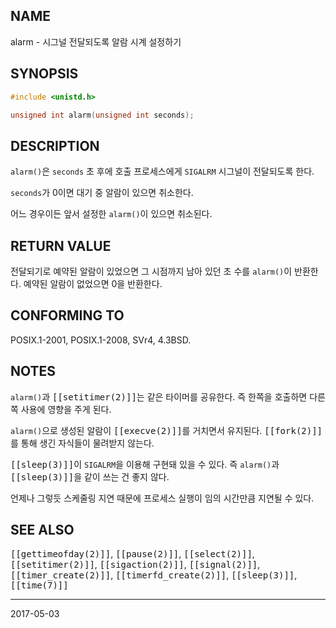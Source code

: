 ## NAME

alarm - 시그널 전달되도록 알람 시계 설정하기

## SYNOPSIS

```c
#include <unistd.h>

unsigned int alarm(unsigned int seconds);
```

## DESCRIPTION

`alarm()`은 `seconds` 초 후에 호출 프로세스에게 `SIGALRM` 시그널이 전달되도록 한다.

`seconds`가 0이면 대기 중 알람이 있으면 취소한다.

어느 경우이든 앞서 설정한 `alarm()`이 있으면 취소된다.

## RETURN VALUE

전달되기로 예약된 알람이 있었으면 그 시점까지 남아 있던 초 수를 `alarm()`이 반환한다. 예약된 알람이 없었으면 0을 반환한다.

## CONFORMING TO

POSIX.1-2001, POSIX.1-2008, SVr4, 4.3BSD.

## NOTES

`alarm()`과 <tt>[[setitimer(2)]]</tt>는 같은 타이머를 공유한다. 즉 한쪽을 호출하면 다른 쪽 사용에 영향을 주게 된다.

`alarm()`으로 생성된 알람이 <tt>[[execve(2)]]</tt>를 거치면서 유지된다. <tt>[[fork(2)]]</tt>를 통해 생긴 자식들이 물려받지 않는다.

<tt>[[sleep(3)]]</tt>이 `SIGALRM`을 이용해 구현돼 있을 수 있다. 즉 `alarm()`과 <tt>[[sleep(3)]]</tt>을 같이 쓰는 건 좋지 않다.

언제나 그렇듯 스케줄링 지연 때문에 프로세스 실행이 임의 시간만큼 지연될 수 있다.

## SEE ALSO

<tt>[[gettimeofday(2)]]</tt>, <tt>[[pause(2)]]</tt>, <tt>[[select(2)]]</tt>, <tt>[[setitimer(2)]]</tt>, <tt>[[sigaction(2)]]</tt>, <tt>[[signal(2)]]</tt>, <tt>[[timer_create(2)]]</tt>, <tt>[[timerfd_create(2)]]</tt>, <tt>[[sleep(3)]]</tt>, <tt>[[time(7)]]</tt>

----

2017-05-03
